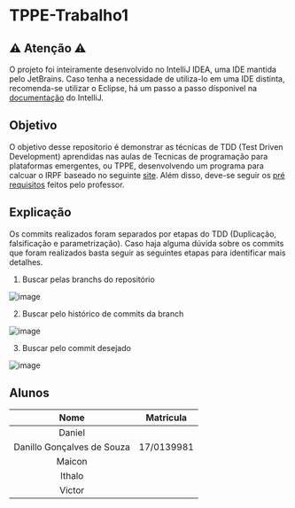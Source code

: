 # TPPE-Trabalho1

## ⚠️ Atenção ⚠️

O projeto foi inteiramente desenvolvido no IntelliJ IDEA, uma IDE mantida pelo JetBrains. Caso tenha a necessidade de utiliza-lo em uma IDE distinta, recomenda-se utilizar o Eclipse, há um passo a passo dísponivel na [documentação](https://www.jetbrains.com/help/idea/exporting-an-intellij-idea-project-to-eclipse.html) do IntelliJ.

## Objetivo
 
O objetivo desse repositorio é demonstrar as técnicas de TDD (Test Driven Development) aprendidas nas aulas de Tecnicas de programação para plataformas emergentes, ou TPPE, desenvolvendo um programa para calcuar o IRPF baseado no seguinte [site](https://www27.receita.fazenda.gov.br/simulador-irpf/). Além disso, deve-se seguir os [pré requisitos](https://github.com/andrelanna/fga0242/tree/master/tp1) feitos pelo professor.
 
## Explicação
 
Os commits realizados foram separados por etapas do TDD (Duplicação, falsificação e parametrização). Caso haja alguma dúvida sobre os commits que foram realizados basta seguir as seguintes etapas para identificar mais detalhes.
 
1. Buscar pelas branchs do repositório
 
![image](https://user-images.githubusercontent.com/31555287/155634372-ac86d435-1996-4b0d-8704-39de15f37f23.png)
 
2. Buscar pelo histórico de commits da branch
 
![image](https://user-images.githubusercontent.com/31555287/155634683-828e8aab-1650-4a1d-886e-9fccb2d44464.png)
 
3. Buscar pelo commit desejado
 
![image](https://user-images.githubusercontent.com/31555287/155634751-83732f4e-d944-41ef-bf7f-3ca17a337616.png)
 
## Alunos
 
|Nome|Matricula|
|:---:|:---:|
|Daniel||
|Danillo Gonçalves de Souza|17/0139981|
|Maicon||
|Ithalo||
|Victor||
